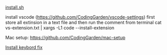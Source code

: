 
[install.sh](install.sh)

install vscode (https://github.com/CodingGarden/vscode-settings)
first store all extinsion in a text file and then run the comment from terminal
cat vs-extension.txt | xargs -L1 code --install-extension



Mac setup: https://github.com/CodingGarden/mac-setup

[Install keybord fix](https://github.com/aahung/Unshaky)
